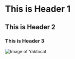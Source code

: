 # This is Header 1
## This is Header 2
### This is Header 3
![Image of Yaktocat](https://octodex.github.com/images/yaktocat.png)
